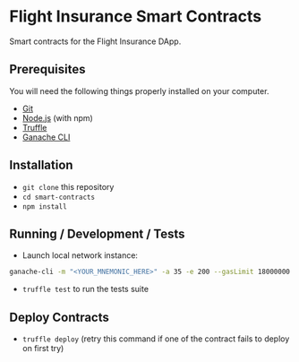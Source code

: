 # Flight Insurance Smart Contracts

Smart contracts for the Flight Insurance DApp.

## Prerequisites

You will need the following things properly installed on your computer.

- [Git](https://git-scm.com/)
- [Node.js](https://nodejs.org/) (with npm)
- [Truffle](https://www.trufflesuite.com/docs/truffle/getting-started/installation)
- [Ganache CLI](https://github.com/trufflesuite/ganache-cli/blob/master/README.md)

## Installation

- `git clone` this repository
- `cd smart-contracts`
- `npm install`

## Running / Development / Tests

- Launch local network instance:

```bash
ganache-cli -m "<YOUR_MNEMONIC_HERE>" -a 35 -e 200 --gasLimit 18000000
```

- `truffle test` to run the tests suite

## Deploy Contracts

- `truffle deploy` (retry this command if one of the contract fails to deploy on first try)
